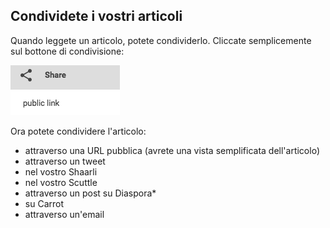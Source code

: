 
Condividete i vostri articoli
-----------------------------

Quando leggete un articolo, potete condividerlo. Cliccate semplicemente
sul bottone di condivisione:

![share article](../../../img/user/share.png)

Ora potete condividere l'articolo:

-   attraverso una URL pubblica (avrete una vista semplificata
    dell'articolo)
-   attraverso un tweet
-   nel vostro Shaarli
-   nel vostro Scuttle
-   attraverso un post su Diaspora\*
-   su Carrot
-   attraverso un'email
